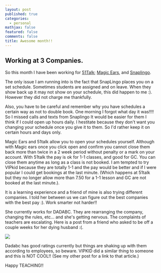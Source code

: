 ```yaml
---
layout: post
published: true
categories:
  - personal
mathjax: false
featured: false
comments: false
title: Awesome month!!
---
```

## Working at 3 Companies.

So this month I have been working for [51Talk](http://www.51talk.com/na?referrer=4825373); [Magic Ears](https://t.mmears.com/?referralCode=T128464), and [Snaplingo](www.snaplingo.com).

The only issue I am running into is the fact that SnapLingo places you on a set schedule.  Sometimes students are assigned and on leave.  When they show back up it may not show on your schedule, this did happen to me :).  However they did not charge me thankfully.

Also, you have to be careful and remember why you have schedules a certain way as not to double book.  One morning I forgot what day it was!!!!  So I missed calls and texts from Snaplingo  It would be easier for them I think if I could open up hours daily.  I hestitate because they don't want you changing your schedule once you give it to them.  So I'd rather keep it on certain hours and days only. 

Magic Ears and 51talk allow you to open your schedules yourself.  Although with Magic ears once you click open and confirm you cannot close them back more than twice in a 2 week period without penalty or a mark on your account.  With 51talk the pay is ok for 1-1 classes, and good for GC. You can close them anytime as long as a class is not booked. I am tempted to try VIPkid because they are totally 1-1 and the pay would be better and if I were popular I could get bookings at the last minute. (Which happens at 51talk but they no longer allow more than 7.50 for a 1-1 lesson and GC are not booked at the last minute.).

It is a learning experience and a friend of mine is also trying different companies.  I told her between us we can figure out the best companies with the best pay :).  Work smarter not harder!!

She currently works for DADABC.  They are rearranging the company, changing the rules, etc... and she's getting nervous.  The complaints of teachers are escalating.  Here is a post from a friend who asked to be off a couple weeks for her dying husband :(.

![]({{site.baseurl}}/https://github.com/mbhuddleston/mbhuddleston.github.io/blob/master/images/DADA.JPG)

Dadabc has good ratings currently but things are shaking up with them according to employees, so beware.  VIPKID did a similar thing to someone and this is NOT COOL!!  (See my other post for a link to that article.)

Happy TEACHING!!